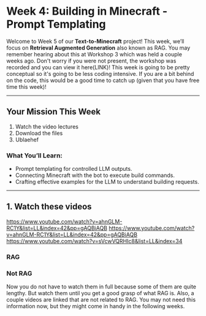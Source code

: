 # Week 4: Building in Minecraft - Prompt Templating

Welcome to Week 5 of our **Text-to-Minecraft** project! This week, we’ll focus on **Retrieval Augmented Generation** also known as RAG. You may remember hearing about this at Workshop 3 which was held a couple weeks ago. Don't worry if you were not present, the workshop was recorded and you can view it here(LINK)! This week is going to be pretty conceptual so it's going to be less coding intensive. If you are a bit behind on the code, this would be a good time to catch up (given that you have free time this week)!

---

## Your Mission This Week

1. Watch the video lectures
2. Download the files
3. Ublaehef

### What You’ll Learn:

- Prompt templating for controlled LLM outputs.
- Connecting Minecraft with the bot to execute build commands.
- Crafting effective examples for the LLM to understand building requests.

---

## 1. Watch these videos

https://www.youtube.com/watch?v=ahnGLM-RC1Y&list=LL&index=42&pp=gAQBiAQB
https://www.youtube.com/watch?v=ahnGLM-RC1Y&list=LL&index=42&pp=gAQBiAQB
https://www.youtube.com/watch?v=sVcwVQRHIc8&list=LL&index=34

### RAG


### Not RAG

Now you do not have to watch them in full because some of them are quite lengthy. But watch them until you get a good grasp of what RAG is. Also, a couple videos are linked that are not related to RAG. You may not need this information now, but they might come in handy in the following weeks.
